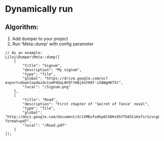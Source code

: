# Dynamically run

## Algorithm:

1. Add dumper to your project
1. Run 'Meta::dump' with config parameter
```
// As an example:
Liloi\Dumper\Meta::dump([
    [
        "title": "Signum",
        "description": "My signum",
        "type": "file",
        "global": "https://drive.google.com/uc?export=download&id=1vmPddaL8h9lYmBjXotK0f-iXAWgHKTSt",
        "local": "/Signum.png"
    ],
    [
        "title": "Road",
        "description": "First chapter of 'Secret of Tonce' novel",
        "type": "file",
        "global": "http://docs.google.com/document/d/1VMDufodhp6CX8Kx9SYTb83CxHsfsr1cvcgLQ29PrbiQ/export?format=pdf",
        "local": "/Road.pdf"
    ]
]);
```